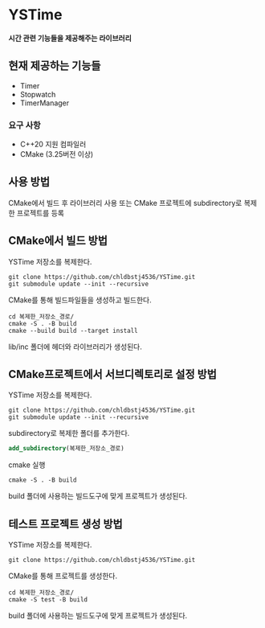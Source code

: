 # YSTime

**시간 관련 기능들을 제공해주는 라이브러리**

## 현재 제공하는 기능들

- Timer
- Stopwatch
- TimerManager

### 요구 사항

- C++20 지원 컴파일러
- CMake (3.25버전 이상)

## 사용 방법

CMake에서 빌드 후 라이브러리 사용 또는 CMake 프로젝트에 subdirectory로 복제한 프로젝트를 등록 

## CMake에서 빌드 방법

YSTime 저장소를 복제한다.

```
git clone https://github.com/chldbstj4536/YSTime.git
git submodule update --init --recursive
```

CMake를 통해 빌드파일들을 생성하고 빌드한다.

```
cd 복제한_저장소_경로/
cmake -S . -B build
cmake --build build --target install
```

lib/inc 폴더에 헤더와 라이브러리가 생성된다.

## CMake프로젝트에서 서브디렉토리로 설정 방법

YSTime 저장소를 복제한다.  

```
git clone https://github.com/chldbstj4536/YSTime.git
git submodule update --init --recursive
```

subdirectory로 복제한 폴더를 추가한다.

```cmake
add_subdirectory(복제한_저장소_경로)
```

cmake 실행
```
cmake -S . -B build
```

build 폴더에 사용하는 빌드도구에 맞게 프로젝트가 생성된다.

## 테스트 프로젝트 생성 방법

YSTime 저장소를 복제한다.

```
git clone https://github.com/chldbstj4536/YSTime.git
```

CMake를 통해 프로젝트를 생성한다.

```
cd 복제한_저장소_경로/
cmake -S test -B build
```

build 폴더에 사용하는 빌드도구에 맞게 프로젝트가 생성된다.
